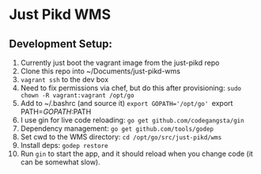Just Pikd WMS
=========

Development Setup:
-------------
1. Currently just boot the vagrant image from the just-pikd repo
2. Clone this repo into ~/Documents/just-pikd-wms
3. `vagrant ssh` to the dev box
4. Need to fix permissions via chef, but do this after provisioning: `sudo chown -R vagrant:vagrant /opt/go`
5. Add to ~/.bashrc (and source it)
    `export GOPATH='/opt/go'
    `export PATH=$GOPATH:$PATH
6. I use gin for live code reloading: `go get github.com/codegangsta/gin`
7. Dependency management: `go get github.com/tools/godep`
8. Set cwd to the WMS directory: `cd /opt/go/src/just-pikd/wms`
9. Install deps: `godep restore`
10. Run `gin` to start the app, and it should reload when you change code (it can be somewhat slow).
